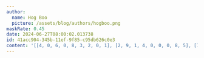 ```yaml
---
author:
  name: Hog Boo
  picture: /assets/blog/authors/hogboo.png
maskRate: 0.45
date: 2024-06-27T08:00:02.013738
id: 41acc904-345b-11ef-9f85-c95db626c0e3
content: '[[4, 0, 6, 0, 8, 3, 2, 0, 1], [2, 9, 1, 4, 0, 0, 0, 8, 5], [7, 3, 0, 0, 1, 5, 6, 0, 9], [8, 2, 0, 0, 9, 4, 5, 1, 0], [0, 6, 0, 3, 5, 0, 7, 0, 4], [5, 0, 4, 0, 2, 0, 9, 0, 0], [6, 0, 0, 0, 0, 0, 0, 5, 7], [0, 8, 0, 5, 4, 0, 0, 0, 3], [3, 0, 0, 1, 6, 7, 0, 0, 2]]'
---
```

